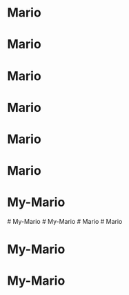 # Mario
# Mario
# Mario
# Mario
# Mario
# Mario
# My-Mario
#   M y - M a r i o  
 #   M y - M a r i o  
 #   M a r i o  
 # Mario
# My-Mario
# My-Mario
